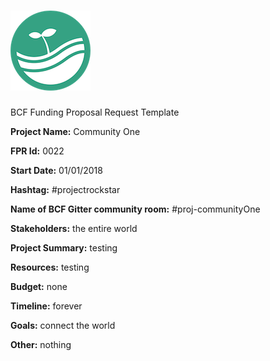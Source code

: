 
# ![BCF Logo Round Tiny](https://raw.githubusercontent.com/The-Bitcoin-Cash-Fund/Branding/master/BCF%20Symbol%20Round%20Tiny.png)
BCF Funding Proposal Request Template

**Project Name:**
Community One

**FPR Id:**
0022

**Start Date:**
01/01/2018

**Hashtag:**
#projectrockstar

**Name of BCF Gitter community room:**
#proj-communityOne

**Stakeholders:**
the entire world

**Project Summary:**
testing

**Resources:**
testing


**Budget:**
none

**Timeline:**
forever

**Goals:**
connect the world

**Other:**
nothing

